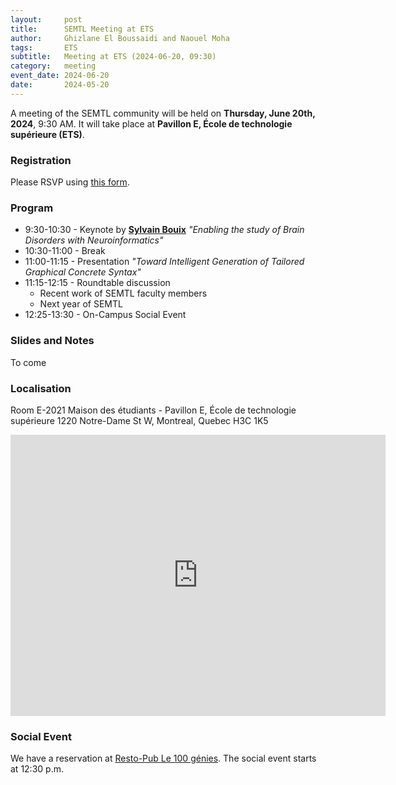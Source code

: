 ```yaml
---
layout:     post
title:      SEMTL Meeting at ETS
author:     Ghizlane El Boussaidi and Naouel Moha
tags: 		ETS
subtitle:  	Meeting at ETS (2024-06-20, 09:30)
category:   meeting
event_date: 2024-06-20
date:       2024-05-20
---
```


A meeting of the SEMTL community will be held on **Thursday, June 20th, 2024**, 9:30 AM. It will take place at **Pavillon E, École de technologie supérieure (ETS)**.

### Registration

Please RSVP using [this form](https://docs.google.com/spreadsheets/d/1fG5uRQbvPufsGLUAnelnuzTSneUVe6L1RDAD7ZTWeIE/edit?usp=sharing).

### Program

*	9:30-10:30 - Keynote by [**Sylvain Bouix**](https://sbouix.github.io/) *"Enabling the study of Brain Disorders with Neuroinformatics"*
*	10:30-11:00 - Break
*	11:00-11:15 - Presentation *"Toward Intelligent Generation of Tailored Graphical Concrete Syntax"*
* 11:15-12:15 - Roundtable discussion
  *  Recent work of SEMTL faculty members
  *  Next year of SEMTL
*	12:25-13:30 - On-Campus Social Event 

### Slides and Notes

To come

### Localisation

Room E-2021
Maison des étudiants - Pavillon E, École de technologie supérieure
1220 Notre-Dame St W, Montreal, Quebec H3C 1K5

<iframe src="https://www.google.com/maps/embed?pb=!1m18!1m12!1m3!1d5593.590684229218!2d-73.56617672408225!3d45.49406587107455!2m3!1f0!2f0!3f0!3m2!1i1024!2i768!4f13.1!3m3!1m2!1s0x4cc91a60d1fe7b35%3A0x1854b73cf08bb3e!2s1220%20Notre-Dame%20St%20W%2C%20Montreal%2C%20QC%20H3C%201K5!5e0!3m2!1sen!2sca!4v1716580466859!5m2!1sen!2sca" width="600" height="450" style="border:0;" allowfullscreen="" loading="lazy" referrerpolicy="no-referrer-when-downgrade"></iframe>

### Social Event

We have a reservation at [Resto-Pub Le 100 génies](https://goo.gl/maps/RAFCocnZ2RGtwwWj9). The social event starts at 12:30 p.m.

